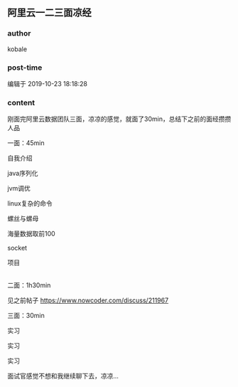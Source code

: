 ## 阿里云一二三面凉经
### author 
kobale
### post-time 

编辑于  2019-10-23 18:18:28
### content 
<div class="post-topic-des nc-post-content">
 <p>
  刚面完阿里云数据团队三面，凉凉的感觉，就面了30min，总结下之前的面经攒攒人品
 </p>
 <p>
  一面：45min
 </p>
 <p>
  自我介绍
 </p>
 <p>
  java序列化
 </p>
 <p>
  jvm调优
 </p>
 <p>
  linux复杂的命令
 </p>
 <p>
  螺丝与螺母
 </p>
 <p>
  海量数据取前100
 </p>
 <p>
  socket
 </p>
 <div>
  项目
 </div>
 <div>
  <br/>
 </div>
 <p>
  二面：1h30min
 </p>
 <p>
  见之前帖子
  <a href="https://www.nowcoder.com/discuss/211967" target="_blank">
   https://www.nowcoder.com/discuss/211967
  </a>
 </p>
 <p>
  三面：30min
 </p>
 <p>
  实习
 </p>
 <p>
  实习
 </p>
 <p>
  实习
 </p>
 <p>
  面试官感觉不想和我继续聊下去，凉凉…
 </p>
</div>
